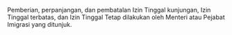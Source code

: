 Pemberian, perpanjangan, dan pembatalan Izin Tinggal kunjungan, Izin Tinggal terbatas, dan Izin Tinggal Tetap dilakukan oleh Menteri atau Pejabat Imigrasi yang ditunjuk.